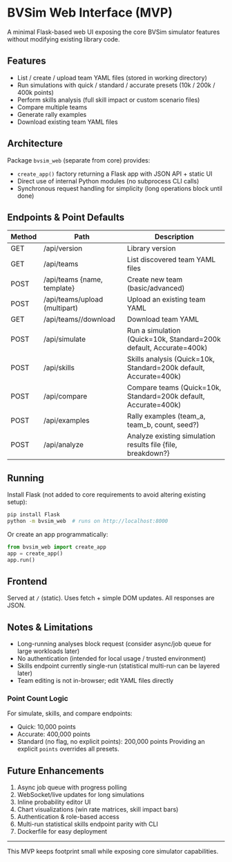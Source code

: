 # BVSim Web Interface (MVP)

A minimal Flask-based web UI exposing the core BVSim simulator features without modifying existing library code.

## Features
- List / create / upload team YAML files (stored in working directory)
- Run simulations with quick / standard / accurate presets (10k / 200k / 400k points)
- Perform skills analysis (full skill impact or custom scenario files)
- Compare multiple teams
- Generate rally examples
- Download existing team YAML files

## Architecture
Package `bvsim_web` (separate from core) provides:
- `create_app()` factory returning a Flask app with JSON API + static UI
- Direct use of internal Python modules (no subprocess CLI calls)
- Synchronous request handling for simplicity (long operations block until done)

## Endpoints & Point Defaults
| Method | Path | Description |
|--------|------|-------------|
| GET | /api/version | Library version |
| GET | /api/teams | List discovered team YAML files |
| POST | /api/teams {name, template} | Create new team (basic/advanced) |
| POST | /api/teams/upload (multipart) | Upload an existing team YAML |
| GET | /api/teams/<name>/download | Download team YAML |
| POST | /api/simulate | Run a simulation (Quick=10k, Standard=200k default, Accurate=400k) |
| POST | /api/skills | Skills analysis (Quick=10k, Standard=200k default, Accurate=400k) |
| POST | /api/compare | Compare teams (Quick=10k, Standard=200k default, Accurate=400k) |
| POST | /api/examples | Rally examples (team_a, team_b, count, seed?) |
| POST | /api/analyze | Analyze existing simulation results file {file, breakdown?} |

## Running
Install Flask (not added to core requirements to avoid altering existing setup):

```bash
pip install Flask
python -m bvsim_web  # runs on http://localhost:8000
```

Or create an app programmatically:
```python
from bvsim_web import create_app
app = create_app()
app.run()
```

## Frontend
Served at `/` (static). Uses fetch + simple DOM updates. All responses are JSON.

## Notes & Limitations
- Long-running analyses block request (consider async/job queue for large workloads later)
- No authentication (intended for local usage / trusted environment)
- Skills endpoint currently single-run (statistical multi-run can be layered later)
- Team editing is not in-browser; edit YAML files directly

### Point Count Logic
For simulate, skills, and compare endpoints:
- Quick: 10,000 points
- Accurate: 400,000 points
- Standard (no flag, no explicit points): 200,000 points
Providing an explicit `points` overrides all presets.

## Future Enhancements
1. Async job queue with progress polling
2. WebSocket/live updates for long simulations
3. Inline probability editor UI
4. Chart visualizations (win rate matrices, skill impact bars)
5. Authentication & role-based access
6. Multi-run statistical skills endpoint parity with CLI
7. Dockerfile for easy deployment

---
This MVP keeps footprint small while exposing core simulator capabilities.
